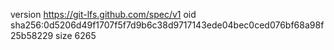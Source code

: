 version https://git-lfs.github.com/spec/v1
oid sha256:0d5206d49f1707f5f7d9b6c38d9717143ede04bec0ced076bf68a98f25b58229
size 6265
